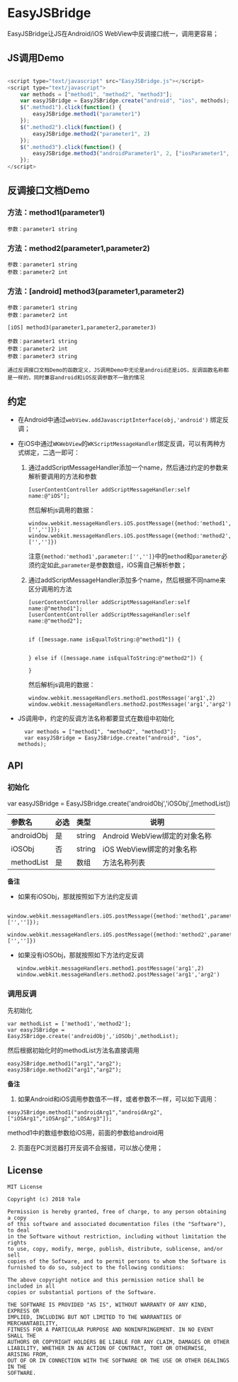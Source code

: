 # EasyJSBridge

EasyJSBridge让JS在Android/iOS WebView中反调接口统一，调用更容易；

## JS调用Demo

```JavaScript

<script type="text/javascript" src="EasyJSBridge.js"></script>
<script type="text/javascript">
    var methods = ["method1", "method2", "method3"];
    var easyJSBridge = EasyJSBridge.create("android", "ios", methods);
    $(".method1").click(function() {
        easyJSBridge.method1("parameter1")
    });
    $(".method2").click(function() {
        easyJSBridge.method2("parameter1", 2)
    });
    $(".method3").click(function() {
        easyJSBridge.method3("androidParameter1", 2, ["iosParameter1", 2, "3"])
    });
</script>


```

## 反调接口文档Demo

### 方法：method1(parameter1)  
    参数：parameter1 string

### 方法：method2(parameter1,parameter2) 
    参数：parameter1 string
    参数：parameter2 int

### 方法：[android] method3(parameter1,parameter2)  
    参数：parameter1 string
    参数：parameter2 int
    
    [iOS] method3(parameter1,parameter2,parameter3)
    
    参数：parameter1 string
    参数：parameter2 int
    参数：parameter3 string


`通过反调接口文档Demo的函数定义，JS调用Demo中无论是android还是iOS，反调函数名称都是一样的，同时兼容android和iOS反调参数不一致的情况`

## 约定

- 在Android中通过`webView.addJavascriptInterface(obj,'android')` 绑定反调；
- 在iOS中通过`WKWebView`的`WKScriptMessageHandler`绑定反调，可以有两种方式绑定，二选一即可： 
  
  1. 通过addScriptMessageHandler添加一个name，然后通过约定的参数来解析要调用的方法和参数

        ```
        [userContentController addScriptMessageHandler:self name:@"iOS"]; 

        ```

        然后解析js调用的数据：

        ```
        window.webkit.messageHandlers.iOS.postMessage({method:'method1',parameter:['','']});
        window.webkit.messageHandlers.iOS.postMessage({method:'method2',parameter:['','']})
        ```
       注意`{method:'method1',parameter:['','']}`中的`method`和`parameter`必须约定如此,`parameter`是参数数组，iOS需自己解析参数；

  2. 通过addScriptMessageHandler添加多个name，然后根据不同name来区分调用的方法

       ```
       [userContentController addScriptMessageHandler:self name:@"method1"];
       [userContentController addScriptMessageHandler:self name:@"method2"]; 

       ```

       ```
   
       if ([message.name isEqualToString:@"method1"]) {
  
    
       } else if ([message.name isEqualToString:@"method2"]) {
     
       }
       ```
   
       然后解析js调用的数据：

       ```
       window.webkit.messageHandlers.method1.postMessage('arg1',2)
       window.webkit.messageHandlers.method2.postMessage('arg1','arg2')
       ```
- JS调用中，约定的反调方法名称都要显式在数组中初始化

  ```
    var methods = ["method1", "method2", "method3"];
    var easyJSBridge = EasyJSBridge.create("android", "ios", methods);
  ```

## API

### 初始化

var easyJSBridge = EasyJSBridge.create('androidObj','iOSObj',[methodList])

|参数名|必选|类型|说明|
|:----    |:---|:----- |-----   |
|androidObj |是  |string |Android WebView绑定的对象名称  |
|iOSObj |否  |string | iOS WebView绑定的对象名称    |
|methodList     |是  |数组 | 方法名称列表    |

**备注** 

- 如果有iOSObj，那就按照如下方法约定反调
  
 ```
    window.webkit.messageHandlers.iOS.postMessage({method:'method1',parameter:['','']});
    window.webkit.messageHandlers.iOS.postMessage({method:'method2',parameter:['','']})
 ```

- 如果没有iOSObj，那就按照如下方法约定反调

 ```
    window.webkit.messageHandlers.method1.postMessage('arg1',2)
    window.webkit.messageHandlers.method2.postMessage('arg1','arg2')
 ```

### 调用反调

先初始化

```
var methodList = ['method1','method2'];
var easyJSBridge = EasyJSBridge.create('androidObj','iOSObj',methodList);

```

然后根据初始化时的methodList方法名直接调用

```
easyJSBridge.method1("arg1","arg2");
easyJSBridge.method2("arg1","arg2");
```

**备注** 

1. 如果Android和iOS调用参数值不一样，或者参数不一样，可以如下调用：

```
easyJSBridge.method1("androidArg1","androidArg2",["iOSArg1","iOSArg2","iOSArg3"]);
```
method1中的数组参数给iOS用，前面的参数给android用

2. 页面在PC浏览器打开反调不会报错，可以放心使用；

## License

```
MIT License

Copyright (c) 2018 Yale

Permission is hereby granted, free of charge, to any person obtaining a copy
of this software and associated documentation files (the "Software"), to deal
in the Software without restriction, including without limitation the rights
to use, copy, modify, merge, publish, distribute, sublicense, and/or sell
copies of the Software, and to permit persons to whom the Software is
furnished to do so, subject to the following conditions:

The above copyright notice and this permission notice shall be included in all
copies or substantial portions of the Software.

THE SOFTWARE IS PROVIDED "AS IS", WITHOUT WARRANTY OF ANY KIND, EXPRESS OR
IMPLIED, INCLUDING BUT NOT LIMITED TO THE WARRANTIES OF MERCHANTABILITY,
FITNESS FOR A PARTICULAR PURPOSE AND NONINFRINGEMENT. IN NO EVENT SHALL THE
AUTHORS OR COPYRIGHT HOLDERS BE LIABLE FOR ANY CLAIM, DAMAGES OR OTHER
LIABILITY, WHETHER IN AN ACTION OF CONTRACT, TORT OR OTHERWISE, ARISING FROM,
OUT OF OR IN CONNECTION WITH THE SOFTWARE OR THE USE OR OTHER DEALINGS IN THE
SOFTWARE.
```